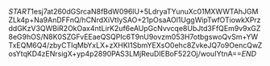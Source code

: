 $START$1esj7at260dGSrcaN8fBdW096lU+5LdryaTYunuXc01MXWWTAhJGMZLk4p+Na9AnDFFnQ/hCNrdXiVtIySAO+21pOsaAOl1UggWipTwfOTiowkXPrzddGKzV3QWBiR2OkOax4ntLirK2uf6eAUpGcNvvcqe8UbJtd3FfQEm9v9xGZ8eG9hOS/N8K0SZGFvEEaeQSQPIc6T9nU9ovzm053H7otbgswoQvSm+YWTxEQM6Q4/zbyCTIqMbYxLX+zXHKI1SbmYEXsO0ehc8ZvkeJQ7o9OencQwZosYtqKD4zENrsigX+yp4p2890PAS3LMjReuDIEBoF522Oj/wouIYtnA==$END$